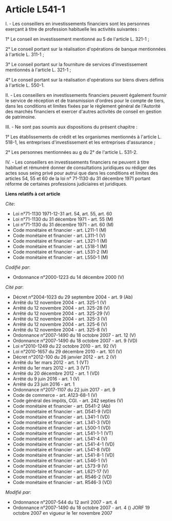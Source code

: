 # Article L541-1

I. - Les conseillers en investissements financiers sont les personnes exerçant à titre de profession habituelle les activités
suivantes :

1° Le conseil en investissement mentionné au 5 de l'article L. 321-1 ;

2° Le conseil portant sur la réalisation d'opérations de banque mentionnées à l'article L. 311-1 ;

3° Le conseil portant sur la fourniture de services d'investissement mentionnés à l'article L. 321-1 ;

4° Le conseil portant sur la réalisation d'opérations sur biens divers définis à l'article L. 550-1.

II. - Les conseillers en investissements financiers peuvent également fournir le service de réception et de transmission
d'ordres pour le compte de tiers, dans les conditions et limites fixées par le règlement général de l'Autorité des marchés
financiers et exercer d'autres activités de conseil en gestion de patrimoine.

III. - Ne sont pas soumis aux dispositions du présent chapitre :

1° Les établissements de crédit et les organismes mentionnés à l'article L. 518-1, les entreprises d'investissement et les
entreprises d'assurance ;

2° Les personnes mentionnées au g du 2° de l'article L. 531-2.

IV. - Les conseillers en investissements financiers ne peuvent à titre habituel et rémunéré donner de consultations
juridiques ou rédiger des actes sous seing privé pour autrui que dans les conditions et limites des articles 54, 55 et 60 de
la loi n° 71-1130 du 31 décembre 1971 portant réforme de certaines professions judiciaires et juridiques.

**Liens relatifs à cet article**

_Cite_:

  - Loi n°71-1130 1971-12-31 art. 54, art. 55, art. 60
  - Loi n°71-1130 du 31 décembre 1971 - art. 55 (M)
  - Loi n°71-1130 du 31 décembre 1971 - art. 60 (M)
  - Code monétaire et financier - art. L211-1 (M)
  - Code monétaire et financier - art. L311-1 (V)
  - Code monétaire et financier - art. L321-1 (M)
  - Code monétaire et financier - art. L518-1 (M)
  - Code monétaire et financier - art. L531-2 (M)
  - Code monétaire et financier - art. L550-1 (M)

_Codifié par_:

  - Ordonnance n°2000-1223 du 14 décembre 2000 (V)

_Cité par_:

  - Décret n°2004-1023 du 29 septembre 2004 - art. 9 (Ab)
  - Arrêté du 12 novembre 2004 - art. 325-1 (V)
  - Arrêté du 12 novembre 2004 - art. 325-28 (V)
  - Arrêté du 12 novembre 2004 - art. 325-29 (V)
  - Arrêté du 12 novembre 2004 - art. 325-3 (V)
  - Arrêté du 12 novembre 2004 - art. 325-6 (V)
  - Arrêté du 12 novembre 2004 - art. 325-8 (V)
  - Ordonnance n°2007-1490 du 18 octobre 2007 - art. 12 (V)
  - Ordonnance n°2007-1490 du 18 octobre 2007 - art. 9 (VD)
  - Loi n°2010-1249 du 22 octobre 2010 - art. 92 (V)
  - Loi n°2010-1657 du 29 décembre 2010 - art. 101 (V)
  - Décret n°2012-100 du 26 janvier 2012 - art. 2 (V)
  - Arrêté du 1er mars 2012 - art. 1 (VT)
  - Arrêté du 1er mars 2012 - art. 3 (VT)
  - Arrêté du 20 décembre 2012 - art. 1 (VD)
  - Arrêté du 9 juin 2016 - art. 1 (V)
  - Arrêté du 23 juin 2016 - art. 1
  - Ordonnance n°2017-1107 du 22 juin 2017 - art. 9
  - Code de commerce - art. A123-68-1 (V)
  - Code général des impôts, CGI. - art. 242 septies (V)
  - Code monétaire et financier - art. D541-2 (Ab)
  - Code monétaire et financier - art. D541-9 (VD)
  - Code monétaire et financier - art. L341-1 (VD)
  - Code monétaire et financier - art. L341-3 (VD)
  - Code monétaire et financier - art. L500-1 (VD)
  - Code monétaire et financier - art. L541-1-1 (VT)
  - Code monétaire et financier - art. L541-4 (V)
  - Code monétaire et financier - art. L541-4-1 (VD)
  - Code monétaire et financier - art. L541-8 (VD)
  - Code monétaire et financier - art. L541-8-1 (VD)
  - Code monétaire et financier - art. L546-1 (V)
  - Code monétaire et financier - art. L573-9 (V)
  - Code monétaire et financier - art. L621-17 (V)
  - Code monétaire et financier - art. R546-2 (VD)
  - Code monétaire et financier - art. R546-3 (VD)

_Modifié par_:

  - Ordonnance n°2007-544 du 12 avril 2007 - art. 4
  - Ordonnance n°2007-1490 du 18 octobre 2007 - art. 4 () JORF 19 octobre 2007 en vigueur le 1er novembre 2007
